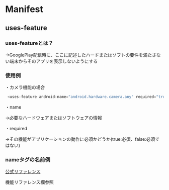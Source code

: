 # Manifest

## uses-feature

### uses-featureとは？

 →GooglePlay配信時に、ここに記述したハードまたはソフトの要件を満たさない端末からそのアプリを表示しないようにする

### 使用例

・カメラ機能の場合

```kotlin
 <uses-feature android:name="android.hardware.camera.any" required="true"/>
```

・name

→必要なハードウェアまたはソフトウェアの情報

・required

→その機能がアプリケーションの動作に必須かどうか(true:必須、false:必須ではない)

### nameタグの名前例

[公式リファレンス](https://developer.android.com/guide/topics/manifest/uses-feature-element?hl=ja)

機能リファレンス欄参照
